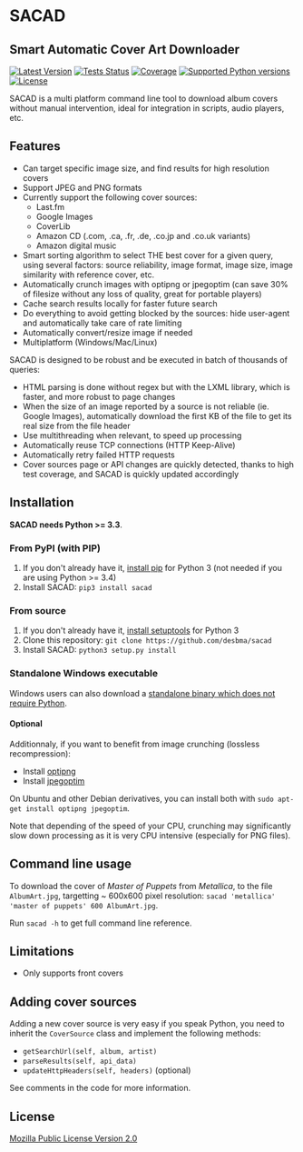 SACAD
=====
Smart Automatic Cover Art Downloader
------------------------------------

[![Latest Version](https://img.shields.io/pypi/v/sacad.svg?style=flat)](https://pypi.python.org/pypi/sacad/)
[![Tests Status](https://img.shields.io/travis/desbma/sacad/master.svg?label=tests&style=flat)](https://travis-ci.org/desbma/sacad)
[![Coverage](https://img.shields.io/coveralls/desbma/sacad/master.svg?style=flat)](https://coveralls.io/r/desbma/sacad?branch=master)
[![Supported Python versions](https://img.shields.io/pypi/pyversions/sacad.svg?style=flat)](https://pypi.python.org/pypi/sacad/)
[![License](https://img.shields.io/github/license/desbma/sacad.svg?style=flat)](https://pypi.python.org/pypi/sacad/)

SACAD is a multi platform command line tool to download album covers without manual intervention, ideal for integration in scripts, audio players, etc.


## Features

* Can target specific image size, and find results for high resolution covers
* Support JPEG and PNG formats
* Currently support the following cover sources:
    * Last.fm
    * Google Images
    * CoverLib
    * Amazon CD (.com, .ca, .fr, .de, .co.jp and .co.uk variants)
    * Amazon digital music
* Smart sorting algorithm to select THE best cover for a given query, using several factors: source reliability, image format, image size, image similarity with reference cover, etc.
* Automatically crunch images with optipng or jpegoptim (can save 30% of filesize without any loss of quality, great for portable players)
* Cache search results locally for faster future search
* Do everything to avoid getting blocked by the sources: hide user-agent and automatically take care of rate limiting
* Automatically convert/resize image if needed
* Multiplatform (Windows/Mac/Linux)

SACAD is designed to be robust and be executed in batch of thousands of queries:

* HTML parsing is done without regex but with the LXML library, which is faster, and more robust to page changes
* When the size of an image reported by a source is not reliable (ie. Google Images), automatically download the first KB of the file to get its real size from the file header
* Use multithreading when relevant, to speed up processing
* Automatically reuse TCP connections (HTTP Keep-Alive)
* Automatically retry failed HTTP requests
* Cover sources page or API changes are quickly detected, thanks to high test coverage, and SACAD is quickly updated accordingly


## Installation

**SACAD needs Python >= 3.3**.

### From PyPI (with PIP)

1. If you don't already have it, [install pip](http://www.pip-installer.org/en/latest/installing.html) for Python 3 (not needed if you are using Python >= 3.4)
2. Install SACAD: `pip3 install sacad`

### From source

1. If you don't already have it, [install setuptools](https://pypi.python.org/pypi/setuptools#installation-instructions) for Python 3
2. Clone this repository: `git clone https://github.com/desbma/sacad`
3. Install SACAD: `python3 setup.py install`

### Standalone Windows executable

Windows users can also download a [standalone binary which does not require Python](https://github.com/desbma/sacad/releases).

#### Optional

Additionnaly, if you want to benefit from image crunching (lossless recompression):

* Install [optipng](http://optipng.sourceforge.net/)
* Install [jpegoptim](http://freecode.com/projects/jpegoptim)

On Ubuntu and other Debian derivatives, you can install both with `sudo apt-get install optipng jpegoptim`.

Note that depending of the speed of your CPU, crunching may significantly slow down processing as it is very CPU intensive (especially for PNG files).


## Command line usage

To download the cover of _Master of Puppets_ from _Metallica_, to the file `AlbumArt.jpg`, targetting ~ 600x600 pixel resolution: `sacad 'metallica' 'master of puppets' 600 AlbumArt.jpg`.

Run `sacad -h` to get full command line reference.


## Limitations

* Only supports front covers


## Adding cover sources

Adding a new cover source is very easy if you speak Python, you need to inherit the `CoverSource` class and implement the following methods:

* `getSearchUrl(self, album, artist)`
* `parseResults(self, api_data)`
* `updateHttpHeaders(self, headers)` (optional)

See comments in the code for more information.


## License

[Mozilla Public License Version 2.0](https://www.mozilla.org/MPL/2.0/)

